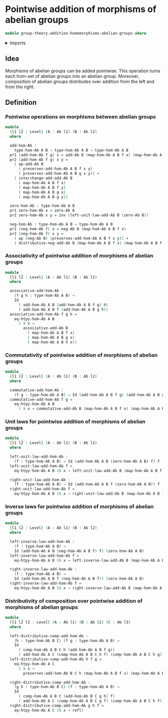 # Pointwise addition of morphisms of abelian groups

```agda
module group-theory.addition-homomorphisms-abelian-groups where
```

<details><summary>Imports</summary>

```agda
open import foundation.action-on-identifications-functions
open import foundation.dependent-pair-types
open import foundation.identity-types
open import foundation.universe-levels

open import group-theory.abelian-groups
open import group-theory.homomorphisms-abelian-groups
```

</details>

## Idea

Morphisms of abelian groups can be added pointwise. This operation turns each
hom-set of abelian groups into an abelian group. Moreover, composition of
abelian groups distributes over addition from the left and from the right.

## Definition

### Pointwise operations on morphisms between abelian groups

```agda
module _
  {l1 l2 : Level} (A : Ab l1) (B : Ab l2)
  where

  add-hom-Ab :
    type-hom-Ab A B → type-hom-Ab A B → type-hom-Ab A B
  pr1 (add-hom-Ab f g) x = add-Ab B (map-hom-Ab A B f x) (map-hom-Ab A B g x)
  pr2 (add-hom-Ab f g) x y =
    ( ap-add-Ab B
      ( preserves-add-hom-Ab A B f x y)
      ( preserves-add-hom-Ab A B g x y)) ∙
    ( interchange-add-add-Ab B
      ( map-hom-Ab A B f x)
      ( map-hom-Ab A B f y)
      ( map-hom-Ab A B g x)
      ( map-hom-Ab A B g y))

  zero-hom-Ab : type-hom-Ab A B
  pr1 zero-hom-Ab x = zero-Ab B
  pr2 zero-hom-Ab x y = inv (left-unit-law-add-Ab B (zero-Ab B))

  neg-hom-Ab : type-hom-Ab A B → type-hom-Ab A B
  pr1 (neg-hom-Ab f) x = neg-Ab B (map-hom-Ab A B f x)
  pr2 (neg-hom-Ab f) x y =
    ( ap (neg-Ab B) (preserves-add-hom-Ab A B f x y)) ∙
    ( distributive-neg-add-Ab B (map-hom-Ab A B f x) (map-hom-Ab A B f y))
```

### Associativity of pointwise addition of morphisms of abelian groups

```agda
module _
  {l1 l2 : Level} (A : Ab l1) (B : Ab l2)
  where

  associative-add-hom-Ab :
    (f g h : type-hom-Ab A B) →
    Id
      ( add-hom-Ab A B (add-hom-Ab A B f g) h)
      ( add-hom-Ab A B f (add-hom-Ab A B g h))
  associative-add-hom-Ab f g h =
    eq-htpy-hom-Ab A B
      ( λ x →
        associative-add-Ab B
          ( map-hom-Ab A B f x)
          ( map-hom-Ab A B g x)
          ( map-hom-Ab A B h x))
```

### Commutativity of pointwise addition of morphisms of abelian groups

```agda
module _
  {l1 l2 : Level} (A : Ab l1) (B : Ab l2)
  where

  commutative-add-hom-Ab :
    (f g : type-hom-Ab A B) → Id (add-hom-Ab A B f g) (add-hom-Ab A B g f)
  commutative-add-hom-Ab f g =
    eq-htpy-hom-Ab A B
      ( λ x → commutative-add-Ab B (map-hom-Ab A B f x) (map-hom-Ab A B g x))
```

### Unit laws for pointwise addition of morphisms of abelian groups

```agda
module _
  {l1 l2 : Level} (A : Ab l1) (B : Ab l2)
  where

  left-unit-law-add-hom-Ab :
    (f : type-hom-Ab A B) → Id (add-hom-Ab A B (zero-hom-Ab A B) f) f
  left-unit-law-add-hom-Ab f =
    eq-htpy-hom-Ab A B (λ x → left-unit-law-add-Ab B (map-hom-Ab A B f x))

  right-unit-law-add-hom-Ab :
    (f : type-hom-Ab A B) → Id (add-hom-Ab A B f (zero-hom-Ab A B)) f
  right-unit-law-add-hom-Ab f =
    eq-htpy-hom-Ab A B (λ x → right-unit-law-add-Ab B (map-hom-Ab A B f x))
```

### Inverse laws for pointwise addition of morphisms of abelian groups

```agda
module _
  {l1 l2 : Level} (A : Ab l1) (B : Ab l2)
  where

  left-inverse-law-add-hom-Ab :
    (f : type-hom-Ab A B) →
    Id (add-hom-Ab A B (neg-hom-Ab A B f) f) (zero-hom-Ab A B)
  left-inverse-law-add-hom-Ab f =
    eq-htpy-hom-Ab A B (λ x → left-inverse-law-add-Ab B (map-hom-Ab A B f x))

  right-inverse-law-add-hom-Ab :
    (f : type-hom-Ab A B) →
    Id (add-hom-Ab A B f (neg-hom-Ab A B f)) (zero-hom-Ab A B)
  right-inverse-law-add-hom-Ab f =
    eq-htpy-hom-Ab A B (λ x → right-inverse-law-add-Ab B (map-hom-Ab A B f x))
```

### Distributivity of composition over pointwise addition of morphisms of abelian groups

```agda
module _
  {l1 l2 l3 : Level} (A : Ab l1) (B : Ab l2) (C : Ab l3)
  where

  left-distributive-comp-add-hom-Ab :
    (h : type-hom-Ab B C) (f g : type-hom-Ab A B) →
    Id
      ( comp-hom-Ab A B C h (add-hom-Ab A B f g))
      ( add-hom-Ab A C (comp-hom-Ab A B C h f) (comp-hom-Ab A B C h g))
  left-distributive-comp-add-hom-Ab h f g =
    eq-htpy-hom-Ab A C
      ( λ x →
        preserves-add-hom-Ab B C h (map-hom-Ab A B f x) (map-hom-Ab A B g x))

  right-distributive-comp-add-hom-Ab :
    (g h : type-hom-Ab B C) (f : type-hom-Ab A B) →
    Id
      ( comp-hom-Ab A B C (add-hom-Ab B C g h) f)
      ( add-hom-Ab A C (comp-hom-Ab A B C g f) (comp-hom-Ab A B C h f))
  right-distributive-comp-add-hom-Ab g h f =
    eq-htpy-hom-Ab A C (λ x → refl)
```
